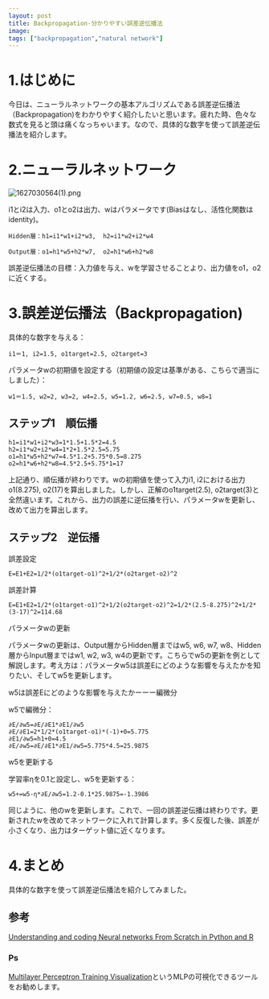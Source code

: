 ```yaml
---
layout: post
title: Backpropagation-分かりやすい誤差逆伝播法
image:
tags: ["backpropagation","natural network"]
---
```


# 1.はじめに
今日は、ニューラルネットワークの基本アルゴリズムである誤差逆伝播法（Backpropagation)をわかりやすく紹介したいと思います。疲れた時、色々な数式を見ると頭は痛くなっちゃいます。なので、具体的な数字を使って誤差逆伝播法を紹介します。

# 2.ニューラルネットワーク

![1627030564(1).png](https://qiita-image-store.s3.ap-northeast-1.amazonaws.com/0/1668082/edcc9c0c-98f5-0ff9-5107-06e526f1418d.png)

i1とi2は入力、o1とo2は出力、wはパラメータです(Biasはなし、活性化関数はidentity)。


```
Hidden層：h1=i1*w1+i2*w3,  h2=i1*w2+i2*w4
```


```
Output層：o1=h1*w5+h2*w7,  o2=h1*w6+h2*w8
```


誤差逆伝播法の目標：入力値を与え、wを学習させることより、出力値をo1，o2に近くする。

# 3.誤差逆伝播法（Backpropagation)

具体的な数字を与える：


```
i1＝1, i2=1.5, o1target=2.5, o2target=3
```


パラメータwの初期値を設定する（初期値の設定は基準がある、こちらで適当にしました）：


```
w1＝1.5, w2=2, w3=2, w4=2.5, w5=1.2, w6=2.5, w7=0.5, w8=1
```


## ステップ1　順伝播


```
h1=i1*w1+i2*w3=1*1.5+1.5*2=4.5
h2=i1*w2+i2*w4=1*2+1.5*2.5=5.75
o1=h1*w5+h2*w7=4.5*1.2+5.75*0.5=8.275
o2=h1*w6+h2*w8=4.5*2.5+5.75*1=17
```

上記通り、順伝播が終わりです。wの初期値を使って入力i1, i2における出力o1(8.275), o2(17)を算出しました。しかし、正解のo1target(2.5), o2target(3)と全然違います。これから、出力の誤差に逆伝播を行い、パラメータwを更新し、改めて出力を算出します。

## ステップ2　逆伝播

誤差設定

```
E=E1+E2=1/2*(o1target-o1)^2+1/2*(o2target-o2)^2
```

誤差計算

```
E=E1+E2=1/2*(o1target-o1)^2+1/2(o2target-o2)^2=1/2*(2.5-8.275)^2+1/2*(3-17)^2=114.68
```

パラメータwの更新

パラメータwの更新は、Output層からHidden層まではw5, w6, w7, w8、Hidden層からInput層まではw1, w2, w3, w4の更新です。こちらでw5の更新を例として解説します。考え方は：パラメータw5は誤差Eにどのような影響を与えたかを知りたい、そしてw5を更新します。

w5は誤差Eにどのような影響を与えたかーーー編微分

w5で編微分： 

```
∂E/∂w5=∂E/∂E1*∂E1/∂w5
∂E/∂E1=2*1/2*(o1target-o1)*(-1)+0=5.775
∂E1/∂w5=h1+0=4.5
∂E/∂w5=∂E/∂E1*∂E1/∂w5=5.775*4.5=25.9875
```

w5を更新する

学習率ηを0.1と設定し、w5を更新する：

```
w5+=w5-η*∂E/∂w5=1.2-0.1*25.9875=-1.3986
```

同じように、他のwを更新します。これで、一回の誤差逆伝播は終わりです。更新されたwを改めてネットワークに入れて計算します。多く反復した後、誤差が小さくなり、出力はターゲット値に近くなります。

# 4.まとめ

具体的な数字を使って誤差逆伝播法を紹介してみました。

## 参考
[Understanding and coding Neural networks From Scratch in Python and R](https://www.analyticsvidhya.com/blog/2020/07/neural-networks-from-scratch-in-python-and-r/)

### Ps
[Multilayer Perceptron Training Visualization](https://borgelt.net/doc/mlpd/mlpd.html#Introduction)というMLPの可視化できるツールをお勧めします。
